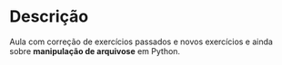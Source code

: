 # Descrição
Aula com correção de exercícios passados e novos exercícios e ainda sobre **manipulação de arquivose** em Python.